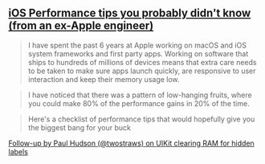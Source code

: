 ## [iOS Performance tips you probably didn't know (from an ex-Apple engineer)](http://fadel.io/blog/posts/ios-performance-tips-you-didnt-know/)
> I have spent the past 6 years at Apple working on macOS and iOS system frameworks and first party apps. Working on software that ships to hundreds of millions of devices means that extra care needs to be taken to make sure apps launch quickly, are responsive to user interaction and keep their memory usage low.

> I have noticed that there was a pattern of low-hanging fruits, where you could make 80% of the performance gains in 20% of the time.

> Here's a checklist of performance tips that would hopefully give you the biggest bang for your buck

[Follow-up by Paul Hudson (@twostraws) on UIKit clearing RAM for hidden labels](https://twitter.com/twostraws/status/1229808091908255744)